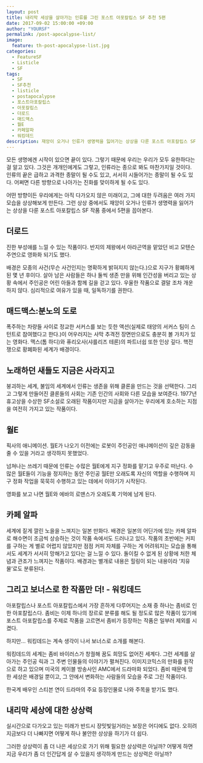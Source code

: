 ```yaml
---
layout: post
title: 내리막 세상을 살아가는 인류를 그린 포스트 아포칼립스 SF 추천 5편
date: 2017-09-02 15:00:00 +09:00
author: "YOURSF"
permalink: /post-apocalypse-list/
image:
  feature: th-post-apocalypse-list.jpg
categories:
  - FeatureSF
  - Listicle
  - SF
tags:
  - SF
  - SF추천
  - listicle
  - postapocalypse
  - 포스트아포칼립스
  - 아포칼립스
  - 더로드
  - 매드맥스
  - 월E
  - 카페알파
  - 워킹데드
description: 재앙이 오거나 인류가 생명력을 잃어가는 상상을 다룬 포스트 아포칼립스 SF 작품 5편 추천! 모든 생명에겐 시작이 있으면 끝이 있다. 그렇기 때문에 우리는 우리가 모두 유한하다는 걸 알고 있다. 그것은 개개인에게도 그렇고, 인류라는 종으로 봐도 마찬가지일 것이다. 인류의 끝은 급하고 과격한 종말이 될 수도 있고, 서서히 시들어가는 종말이 될 수도 있다. 어쩌면 다른 방향으로 나아가는 진화를 맞이하게 될 수도 있다. 어떤 방향이든 우리에게는 아직 다가오지 않은 미래이고, 그에 대한 두려움은 여러 가지 모습을 상상해보게 만든다. 
---
```


모든 생명에겐 시작이 있으면 끝이 있다. 그렇기 때문에 우리는 우리가 모두 유한하다는 걸 알고 있다. 그것은 개개인에게도 그렇고, 인류라는 종으로 봐도 마찬가지일 것이다. 인류의 끝은 급하고 과격한 종말이 될 수도 있고, 서서히 시들어가는 종말이 될 수도 있다. 어쩌면 다른 방향으로 나아가는 진화를 맞이하게 될 수도 있다. 

어떤 방향이든 우리에게는 아직 다가오지 않은 미래이고, 그에 대한 두려움은 여러 가지 모습을 상상해보게 만든다. 그런 상상 중에서도 재앙이 오거나 인류가 생명력을 잃어가는 상상을 다룬 포스트 아포칼립스 SF 작품 중에서 5편을 꼽아본다.

## 더로드

진한 부성애를 느낄 수 있는 작품이다. 반지의 제왕에서 아라곤역을 맡았던 비고 모텐슨 주연으로 영화화 되기도 했다. 

배경은 모종의 사건(무슨 사건인지는 명확하게 밝혀지지 않는다.)으로 지구가 황폐하게 된 몇 년 후이다. 살아 남은 사람들은 하나 둘씩 생존 만을 위해 인간성을 버리고 있는 상황 속에서 주인공은 어린 아들과 함께 길을 걷고 있다. 우울한 작품으로 결말 조차 개운하지 않다. 심리적으로 여유가 있을 때, 일독하기를 권한다.

## 매드맥스:분노의 도로

폭주하는 차량들 사이로 정교한 서커스를 보는 듯한 액션(실제로 태양의 서커스 팀이 스턴트로 참여했다고 한다.)이 어우러지는 사막 추격전 장면만으로도 충분히 볼 가치가 있는 영화다. 맥스(톰 하디)와 퓨리오사(샤를리즈 테론)의 파트너쉽 또한 인상 깊다. 핵전쟁으로 황폐화된 세계가 배경이다.

## 노래하던 새들도 지금은 사라지고

붕괴하는 세계, 불임의 세계에서 인류는 생존을 위해 클론을 만드는 것을 선택한다. 그리고 그렇게 만들어진 클론들의 사회는 기존 인간의 사회와 다른 모습을 보여준다. 1977년 휴고상을 수상한 SF소설로 오래된 작품이지만 지금을 살아가는 우리에게 호소하는 지점을 여전히 가지고 있는 작품이다. 

## 월E

픽사의 애니메이션. 월E가 나오기 이전에는 로봇이 주인공인 애니메이션이 깊은 감동을 줄 수 있을 거라고 생각하지 못했었다.

넘쳐나는 쓰레기 때문에 인류는 수많은 월E에게 지구 정화를 맡기고 우주로 떠난다. 수많은 월E들이 기능을 정지하는 동안 주인공 월E만 오래도록 자신의 역할을 수행하며 지구 정화 작업을 묵묵히 수행하고 있는 데에서 이야기가 시작된다. 

영화를 보고 나면 월E와 에바의 로맨스가 오래도록 기억에 남게 된다.

## 카페 알파

세계에 짙게 깔린 노을을 느껴지는 일본 만화다. 배경은 일본의 어딘가에 있는 카페 알파로 해수면이 조금씩 상승하는 것이 작품 속에서도 드러나고 있다. 작품의 초반에는 커피를 구하는 게 별로 어렵지 않았지만 점점 커피 자체를 구하는 게 어려워지는 모습을 통해서도 세계가 서서히 망해가고 있다는 걸 느낄 수 있다. 돌이킬 수 없게 된 상황에 처한 체념과 관조가 느껴지는 작품이다. 배경과는 별개로 내용은 힐링이 되는 내용이라 ‘치유물’로도 분류된다. 

## 그리고 보너스로 한 작품만 더! - 워킹데드

아포칼립스나 포스트 아포칼립스에서 가장 흔하게 다루어지는 소재 중 하나는 좀비로 인한 아포칼립스다. 좀비는 이제 하나의 장르로 분류를 해도 될 정도로 많은 작품이 있기에 포스트 아포칼립스를 주제로 작품을 고르면서 좀비가 등장하는 작품은 일부러 제외를 시켰다.

하지만… 워킹데드는 계속 생각이 나서 보너스로 소개를 해본다. 

워킹데드의 세계는 좀비 바이러스가 창궐해 꿈도 희망도 없어진 세계다. 그런 세계를 살아가는 주인공 릭과 그 주변 인물들의 이야기가 펼쳐진다. 이미지코믹스의 만화를 원작으로 하고 있으며 미국의 케이블 방송사인 AMC에서 드라마화 되었다. 좀비 때문에 망한 세상은 배경일 뿐이고, 그 안에서 변화하는 사람들의 모습을 주로 그린 작품이다. 

한국계 배우인 스티븐 연이 드라마의 주요 등장인물로 나와 주목을 받기도 했다. 

## 내리막 세상에 대한 상상력

실시간으로 다가오고 있는 미래가 반드시 장밋빛일거라는 보장은 어디에도 없다. 오히려 지금보다 더 나빠지면 어떻게 하나 불안한 상상을 하기가 더 쉽다.

그러한 상상력이 좀 더 나은 세상으로 가기 위해 필요한 상상력은 아닐까? 어떻게 하면 지금 우리가 좀 더 인간답게 살 수 있을지 생각하게 만드는 상상력은 아닐까?

